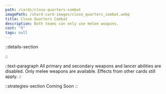 ```yaml
---
path: /cards/close-quarters-combat
imagePath: /shard-card-images/close_quarters_combat.webp
title: Close Quarters Combat
description: Both teams can only use melee weapons.
cost: "5"
tags: null
---
```


::details-section

::

::text-paragraph
All primary and secondary weapons and lancer abilities are disabled. Only melee weapons are available. Effects from other cards still apply.
::

::strategies-section
Coming Soon
::
